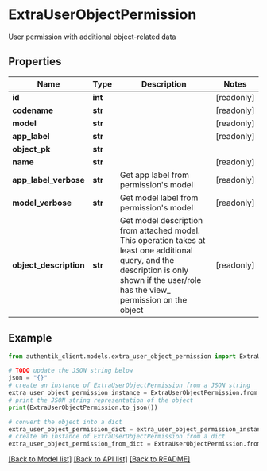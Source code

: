 # ExtraUserObjectPermission

User permission with additional object-related data

## Properties

Name | Type | Description | Notes
------------ | ------------- | ------------- | -------------
**id** | **int** |  | [readonly] 
**codename** | **str** |  | [readonly] 
**model** | **str** |  | [readonly] 
**app_label** | **str** |  | [readonly] 
**object_pk** | **str** |  | 
**name** | **str** |  | [readonly] 
**app_label_verbose** | **str** | Get app label from permission&#39;s model | [readonly] 
**model_verbose** | **str** | Get model label from permission&#39;s model | [readonly] 
**object_description** | **str** | Get model description from attached model. This operation takes at least one additional query, and the description is only shown if the user/role has the view_ permission on the object | [readonly] 

## Example

```python
from authentik_client.models.extra_user_object_permission import ExtraUserObjectPermission

# TODO update the JSON string below
json = "{}"
# create an instance of ExtraUserObjectPermission from a JSON string
extra_user_object_permission_instance = ExtraUserObjectPermission.from_json(json)
# print the JSON string representation of the object
print(ExtraUserObjectPermission.to_json())

# convert the object into a dict
extra_user_object_permission_dict = extra_user_object_permission_instance.to_dict()
# create an instance of ExtraUserObjectPermission from a dict
extra_user_object_permission_from_dict = ExtraUserObjectPermission.from_dict(extra_user_object_permission_dict)
```
[[Back to Model list]](../README.md#documentation-for-models) [[Back to API list]](../README.md#documentation-for-api-endpoints) [[Back to README]](../README.md)


